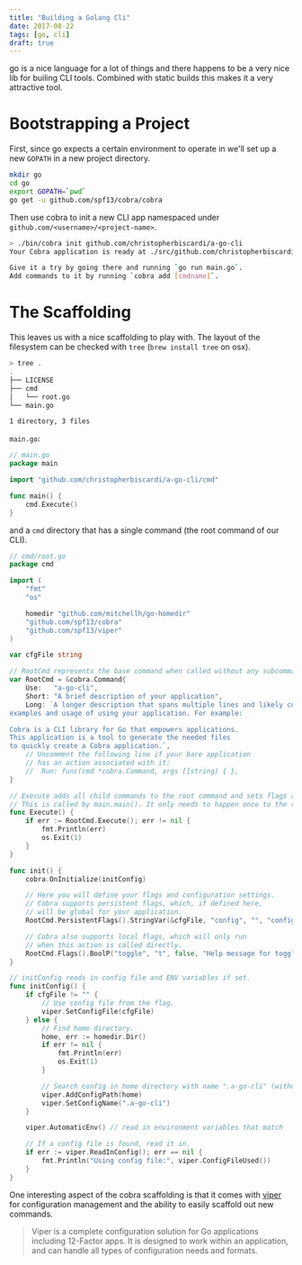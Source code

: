 ```yaml
---
title: "Building a Golang Cli"
date: 2017-08-22
tags: [go, cli]
draft: true
---
```


go is a nice language for a lot of things and there happens to be a very nice
lib for builing CLI tools. Combined with static builds this makes it a very
attractive tool.

# Bootstrapping a Project

First, since go expects a certain environment to operate in we'll set up a new
`GOPATH` in a new project directory.

```sh
mkdir go
cd go
export GOPATH=`pwd`
go get -u github.com/spf13/cobra/cobra
```

Then use cobra to init a new CLI app namespaced under
`github.com/<username>/<project-name>`.

```sh
> ./bin/cobra init github.com/christopherbiscardi/a-go-cli
Your Cobra application is ready at ./src/github.com/christopherbiscardi/a-go-cli.

Give it a try by going there and running `go run main.go`.
Add commands to it by running `cobra add [cmdname]`.
```

# The Scaffolding

This leaves us with a nice scaffolding to play with. The layout of the
filesystem can be checked with `tree` (`brew install tree` on osx).

```sh
> tree .
.
├── LICENSE
├── cmd
│   └── root.go
└── main.go

1 directory, 3 files
```

`main.go`:

```go
// main.go
package main

import "github.com/christopherbiscardi/a-go-cli/cmd"

func main() {
	cmd.Execute()
}
```

and a `cmd` directory that has a single command (the root command of our CLI).

```go
// cmd/root.go
package cmd

import (
	"fmt"
	"os"

	homedir "github.com/mitchellh/go-homedir"
	"github.com/spf13/cobra"
	"github.com/spf13/viper"
)

var cfgFile string

// RootCmd represents the base command when called without any subcommands
var RootCmd = &cobra.Command{
	Use:   "a-go-cli",
	Short: "A brief description of your application",
	Long: `A longer description that spans multiple lines and likely contains
examples and usage of using your application. For example:

Cobra is a CLI library for Go that empowers applications.
This application is a tool to generate the needed files
to quickly create a Cobra application.`,
	// Uncomment the following line if your bare application
	// has an action associated with it:
	//	Run: func(cmd *cobra.Command, args []string) { },
}

// Execute adds all child commands to the root command and sets flags appropriately.
// This is called by main.main(). It only needs to happen once to the rootCmd.
func Execute() {
	if err := RootCmd.Execute(); err != nil {
		fmt.Println(err)
		os.Exit(1)
	}
}

func init() {
	cobra.OnInitialize(initConfig)

	// Here you will define your flags and configuration settings.
	// Cobra supports persistent flags, which, if defined here,
	// will be global for your application.
	RootCmd.PersistentFlags().StringVar(&cfgFile, "config", "", "config file (default is $HOME/.a-go-cli.yaml)")

	// Cobra also supports local flags, which will only run
	// when this action is called directly.
	RootCmd.Flags().BoolP("toggle", "t", false, "Help message for toggle")
}

// initConfig reads in config file and ENV variables if set.
func initConfig() {
	if cfgFile != "" {
		// Use config file from the flag.
		viper.SetConfigFile(cfgFile)
	} else {
		// Find home directory.
		home, err := homedir.Dir()
		if err != nil {
			fmt.Println(err)
			os.Exit(1)
		}

		// Search config in home directory with name ".a-go-cli" (without extension).
		viper.AddConfigPath(home)
		viper.SetConfigName(".a-go-cli")
	}

	viper.AutomaticEnv() // read in environment variables that match

	// If a config file is found, read it in.
	if err := viper.ReadInConfig(); err == nil {
		fmt.Println("Using config file:", viper.ConfigFileUsed())
	}
}
```

One interesting aspect of the cobra scaffolding is that it comes with
[viper][viper] for configuration management and the ability to easily scaffold
out new commands.

> Viper is a complete configuration solution for Go applications including
> 12-Factor apps. It is designed to work within an application, and can handle
> all types of configuration needs and formats.

[cobra]: https://github.com/spf13/cobra
[pq]: https://github.com/lib/pq
[sqlx]: https://github.com/jmoiron/sqlx
[survey]: https://github.com/AlecAivazis/survey
[viper]: https://github.com/spf13/viper
